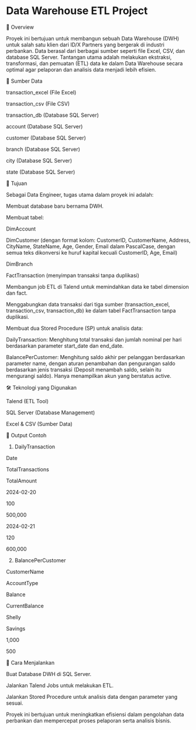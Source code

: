 # Data Warehouse ETL Project

📌 Overview

Proyek ini bertujuan untuk membangun sebuah Data Warehouse (DWH) untuk salah satu klien dari ID/X Partners yang bergerak di industri perbankan. Data berasal dari berbagai sumber seperti file Excel, CSV, dan database SQL Server. Tantangan utama adalah melakukan ekstraksi, transformasi, dan pemuatan (ETL) data ke dalam Data Warehouse secara optimal agar pelaporan dan analisis data menjadi lebih efisien.

📂 Sumber Data

transaction_excel (File Excel)

transaction_csv (File CSV)

transaction_db (Database SQL Server)

account (Database SQL Server)

customer (Database SQL Server)

branch (Database SQL Server)

city (Database SQL Server)

state (Database SQL Server)

🎯 Tujuan

Sebagai Data Engineer, tugas utama dalam proyek ini adalah:

Membuat database baru bernama DWH.

Membuat tabel:

DimAccount

DimCustomer (dengan format kolom: CustomerID, CustomerName, Address, CityName, StateName, Age, Gender, Email dalam PascalCase, dengan semua teks dikonversi ke huruf kapital kecuali CustomerID, Age, Email)

DimBranch

FactTransaction (menyimpan transaksi tanpa duplikasi)

Membangun job ETL di Talend untuk memindahkan data ke tabel dimension dan fact.

Menggabungkan data transaksi dari tiga sumber (transaction_excel, transaction_csv, transaction_db) ke dalam tabel FactTransaction tanpa duplikasi.

Membuat dua Stored Procedure (SP) untuk analisis data:

DailyTransaction: Menghitung total transaksi dan jumlah nominal per hari berdasarkan parameter start_date dan end_date.

BalancePerCustomer: Menghitung saldo akhir per pelanggan berdasarkan parameter name, dengan aturan penambahan dan pengurangan saldo berdasarkan jenis transaksi (Deposit menambah saldo, selain itu mengurangi saldo). Hanya menampilkan akun yang berstatus active.

🛠️ Teknologi yang Digunakan

Talend (ETL Tool)

SQL Server (Database Management)

Excel & CSV (Sumber Data)

📌 Output Contoh

1. DailyTransaction

Date

TotalTransactions

TotalAmount

2024-02-20

100

500,000

2024-02-21

120

600,000

2. BalancePerCustomer

CustomerName

AccountType

Balance

CurrentBalance

Shelly

Savings

1,000

500

🚀 Cara Menjalankan

Buat Database DWH di SQL Server.

Jalankan Talend Jobs untuk melakukan ETL.

Jalankan Stored Procedure untuk analisis data dengan parameter yang sesuai.

Proyek ini bertujuan untuk meningkatkan efisiensi dalam pengolahan data perbankan dan mempercepat proses pelaporan serta analisis bisnis.

